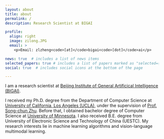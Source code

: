 ```yaml
---
layout: about
title: about
permalink: /
description: Research Scientist at BIGAI

profile:
  align: right
  image: zilong.JPG
  email: >
    <p>Email: zlzheng<code>[at]</code>bigai<code>[dot]</code>ai</p>

news: true  # includes a list of news items
selected_papers: true # includes a list of papers marked as "selected={true}"
social: true  # includes social icons at the bottom of the page

---
```

I am a research scientist at [Beijing Institute of General Artificical Intelligence (BIGAI)](https://bigai.ai/).

I received my Ph.D. degree from the Department of Computer Science at [University of California, Los Angeles (UCLA)](https://www.cs.ucla.edu/), under the supervision of [Prof. Song-chun Zhu](http://www.stat.ucla.edu/~sczhu/). Before that, I obtained bachelor degree of Computer Science at [University of Minnesota](https://twin-cities.umn.edu/). I also received B.E. degree from University of Electronic Science and Technology of China (UESTC). My research interests lie in machine learning algorithms and vision-language multimodal learning.